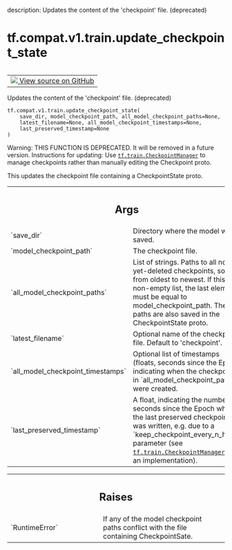 description: Updates the content of the 'checkpoint' file. (deprecated)

<div itemscope itemtype="http://developers.google.com/ReferenceObject">
<meta itemprop="name" content="tf.compat.v1.train.update_checkpoint_state" />
<meta itemprop="path" content="Stable" />
</div>

# tf.compat.v1.train.update_checkpoint_state

<!-- Insert buttons and diff -->

<table class="tfo-notebook-buttons tfo-api nocontent" align="left">
<td>
  <a target="_blank" href="https://github.com/tensorflow/tensorflow/blob/r2.3/tensorflow/python/training/checkpoint_management.py#L131-L174">
    <img src="https://www.tensorflow.org/images/GitHub-Mark-32px.png" />
    View source on GitHub
  </a>
</td>
</table>



Updates the content of the 'checkpoint' file. (deprecated)

<pre class="devsite-click-to-copy prettyprint lang-py tfo-signature-link">
<code>tf.compat.v1.train.update_checkpoint_state(
    save_dir, model_checkpoint_path, all_model_checkpoint_paths=None,
    latest_filename=None, all_model_checkpoint_timestamps=None,
    last_preserved_timestamp=None
)
</code></pre>



<!-- Placeholder for "Used in" -->

Warning: THIS FUNCTION IS DEPRECATED. It will be removed in a future version.
Instructions for updating:
Use <a href="../../../../tf/train/CheckpointManager.md"><code>tf.train.CheckpointManager</code></a> to manage checkpoints rather than manually editing the Checkpoint proto.

This updates the checkpoint file containing a CheckpointState
proto.

<!-- Tabular view -->
 <table class="responsive fixed orange">
<colgroup><col width="214px"><col></colgroup>
<tr><th colspan="2"><h2 class="add-link">Args</h2></th></tr>

<tr>
<td>
`save_dir`
</td>
<td>
Directory where the model was saved.
</td>
</tr><tr>
<td>
`model_checkpoint_path`
</td>
<td>
The checkpoint file.
</td>
</tr><tr>
<td>
`all_model_checkpoint_paths`
</td>
<td>
List of strings.  Paths to all not-yet-deleted
checkpoints, sorted from oldest to newest.  If this is a non-empty list,
the last element must be equal to model_checkpoint_path.  These paths
are also saved in the CheckpointState proto.
</td>
</tr><tr>
<td>
`latest_filename`
</td>
<td>
Optional name of the checkpoint file.  Default to
'checkpoint'.
</td>
</tr><tr>
<td>
`all_model_checkpoint_timestamps`
</td>
<td>
Optional list of timestamps (floats,
seconds since the Epoch) indicating when the checkpoints in
`all_model_checkpoint_paths` were created.
</td>
</tr><tr>
<td>
`last_preserved_timestamp`
</td>
<td>
A float, indicating the number of seconds since
the Epoch when the last preserved checkpoint was written, e.g. due to a
`keep_checkpoint_every_n_hours` parameter (see
<a href="../../../../tf/train/CheckpointManager.md"><code>tf.train.CheckpointManager</code></a> for an implementation).
</td>
</tr>
</table>



<!-- Tabular view -->
 <table class="responsive fixed orange">
<colgroup><col width="214px"><col></colgroup>
<tr><th colspan="2"><h2 class="add-link">Raises</h2></th></tr>

<tr>
<td>
`RuntimeError`
</td>
<td>
If any of the model checkpoint paths conflict with the file
containing CheckpointSate.
</td>
</tr>
</table>

